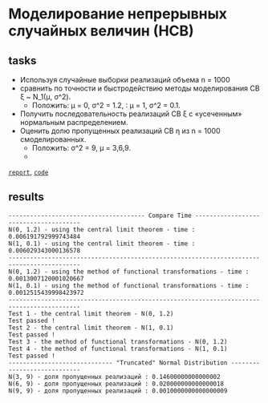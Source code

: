 # Моделирование непрерывных случайных величин (НСВ)
## tasks
- Используя случайные выборки реализаций объема n = 1000
- сравнить по точности и быстродействию методы моделирования CB ξ ~ N_1(μ, σ^2). 
  - Положить: μ = 0, σ^2 = 1.2, ∶ μ = 1, σ^2 = 0.1. 
- Получить последовательность реализаций CB ξ c «усеченным» нормальным распределением. 
- Оценить долю пропущенных реализаций CB η из n = 1000 смоделированных.
  - Положить: σ^2 = 9, μ = 3,6,9.
  - 
[`report`](https://github.com/vetasavitskaya/famcs-simulation-and-statistical-modeling-labs/blob/main/lab-01/%D0%BC%D0%BE%D0%B4%D0%B5%D0%BB%D0%B8%D1%80%D0%BE%D0%B2%D0%B0%D0%BD%D0%B8%D0%B5_%D0%BD%D0%B5%D0%BF%D1%80%D0%B5%D1%80%D1%8B%D0%B2%D0%BD%D1%8B%D1%85_%D1%81%D0%BB%D1%83%D1%87%D0%B0%D0%B9%D0%BD%D1%8B%D1%85_%D0%B2%D0%B5%D0%BB%D0%B8%D1%87%D0%B8%D0%BD.pdf),
[`code`](https://github.com/vetasavitskaya/famcs-simulation-and-statistical-modeling-labs/blob/main/lab-01/lab-01-standard-normal_distribution.py)

## results
```
-------------------------------------- Compare Time --------------------------------------
N(0, 1.2) - using the central limit theorem - time : 0.006191792999743484
N(1, 0.1) - using the central limit theorem - time : 0.006029343000136578
------------------------------------------------------------------------------------------
N(0, 1.2) - using the method of functional transformations - time : 0.0013007120001020667
N(1, 0.1) - using the method of functional transformations - time : 0.0012515439998423972
------------------------------------------------------------------------------------------
Test 1 - the central limit theorem - N(0, 1.2)
Test passed !
Test 2 - the central limit theorem - N(1, 0.1)
Test passed !
Test 3 - the method of functional transformations - N(0, 1.2)
Test 4 - the method of functional transformations - N(1, 0.1)
Test passed !
----------------------------- "Truncated" Normal Distribution ----------------------------
N(3, 9) - доля пропущенных реализаций : 0.14600000000000002
N(6, 9) - доля пропущенных реализаций : 0.020000000000000018
N(9, 9) - доля пропущенных реализаций : 0.0010000000000000009
```
